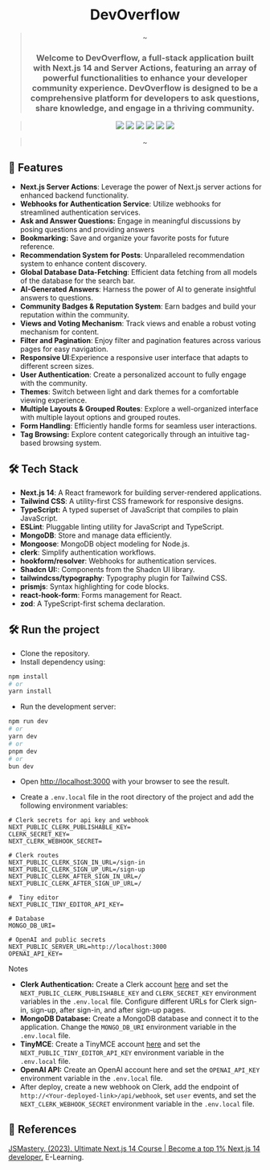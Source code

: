<div id="top"></div>

<div align="center">
  <h1 align="center">DevOverflow</h1>

> ~
>
> <h3 align="center">Welcome to DevOverflow, a full-stack application built with Next.js 14 and Server Actions, featuring an array of powerful functionalities to enhance your developer community experience. DevOverflow is designed to be a comprehensive platform for developers to ask questions, share knowledge, and engage in a thriving community.</h3>

> <p align="center">
>   <img src="https://img.shields.io/badge/NextJS-black?style=for-the-badge&logo=next.js&logoColor=white" />
>   <img src="https://img.shields.io/badge/TailwindCSS-38B2AC?style=for-the-badge&logo=tailwind-css&logoColor=white" />
>   <img src="https://img.shields.io/badge/TypeScript-007ACC?style=for-the-badge&logo=typescript&logoColor=white" />
>   <img src="https://img.shields.io/badge/MongoDB-47A248?style=for-the-badge&logo=mongodb&logoColor=white" />
>   <img src="https://img.shields.io/badge/ESLint-4B32C3?style=for-the-badge&logo=eslint&logoColor=white" />
>   <img src="https://img.shields.io/badge/Prettier-F7B93E?style=for-the-badge&logo=prettier&logoColor=white" />

> </p>
> ~

</div>


## 🚀 Features

- **Next.js Server Actions**: Leverage the power of Next.js server actions for enhanced backend functionality.
- **Webhooks for Authentication Service**: Utilize webhooks for streamlined authentication services.
- **Ask and Answer Questions:** Engage in meaningful discussions by posing questions and providing answers
- **Bookmarking:** Save and organize your favorite posts for future reference.
- **Recommendation System for Posts**: Unparalleled recommendation system to enhance content discovery.
- **Global Database Data-Fetching**: Efficient data fetching from all models of the database for the search bar.
- **AI-Generated Answers**: Harness the power of AI to generate insightful answers to questions.
- **Community Badges & Reputation System**: Earn badges and build your reputation within the community.
- **Views and Voting Mechanism**: Track views and enable a robust voting mechanism for content.
- **Filter and Pagination**: Enjoy filter and pagination features across various pages for easy navigation.
- **Responsive UI**:Experience a responsive user interface that adapts to different screen sizes.
- **User Authentication**: Create a personalized account to fully engage with the community.
- **Themes**: Switch between light and dark themes for a comfortable viewing experience.
- **Multiple Layouts & Grouped Routes**: Explore a well-organized interface with multiple layout options and grouped routes.
- **Form Handling**: Efficiently handle forms for seamless user interactions.
- **Tag Browsing:** Explore content categorically through an intuitive tag-based browsing system.

## 🛠️ Tech Stack

- **Next.js 14**: A React framework for building server-rendered applications.
- **Tailwind CSS**: A utility-first CSS framework for responsive designs.
- **TypeScript:** A typed superset of JavaScript that compiles to plain JavaScript.
- **ESLint**: Pluggable linting utility for JavaScript and TypeScript.
- **MongoDB**: Store and manage data efficiently.
- **Mongoose**: MongoDB object modeling for Node.js.
- **clerk**: Simplify authentication workflows.
- **hookform/resolver**: Webhooks for authentication services.
- **Shadcn UI:**: Components from the Shadcn UI library.
- **tailwindcss/typography**: Typography plugin for Tailwind CSS.
- **prismjs**: Syntax highlighting for code blocks.
- **react-hook-form**: Forms management for React.
- **zod**: A TypeScript-first schema declaration.

## 🛠️ Run the project

- Clone the repository.
- Install dependency using:

```bash
npm install
# or
yarn install
```

- Run the development server:

```bash
npm run dev
# or
yarn dev
# or
pnpm dev
# or
bun dev
```

- Open [http://localhost:3000](http://localhost:3000) with your browser to see the result.

- Create a `.env.local` file in the root directory of the project and add the following environment variables:

```
# Clerk secrets for api key and webhook
NEXT_PUBLIC_CLERK_PUBLISHABLE_KEY=
CLERK_SECRET_KEY=
NEXT_CLERK_WEBHOOK_SECRET=

# Clerk routes
NEXT_PUBLIC_CLERK_SIGN_IN_URL=/sign-in
NEXT_PUBLIC_CLERK_SIGN_UP_URL=/sign-up
NEXT_PUBLIC_CLERK_AFTER_SIGN_IN_URL=/
NEXT_PUBLIC_CLERK_AFTER_SIGN_UP_URL=/

#  Tiny editor
NEXT_PUBLIC_TINY_EDITOR_API_KEY=

# Database
MONGO_DB_URI=

# OpenAI and public secrets
NEXT_PUBLIC_SERVER_URL=http://localhost:3000
OPENAI_API_KEY=
```

Notes

- **Clerk Authentication:** Create a Clerk account [here](https://clerk.com/) and set the `NEXT_PUBLIC_CLERK_PUBLISHABLE_KEY` and `CLERK_SECRET_KEY` environment variables in the `.env.local` file. Configure different URLs for Clerk sign-in, sign-up, after sign-in, and after sign-up pages.
- **MongoDB Database:** Create a MongoDB database and connect it to the application. Change the `MONGO_DB_URI` environment variable in the `.env.local` file.
- **TinyMCE**: Create a TinyMCE account [here](https://www.tiny.cloud/) and set the `NEXT_PUBLIC_TINY_EDITOR_API_KEY` environment variable in the `.env.local` file.
- **OpenAI API:** Create an OpenAI account here and set the `OPENAI_API_KEY` environment variable in the `.env.local` file.
- After deploy, create a new webhook on Clerk, add the endpoint of `http://<Your-deployed-link>/api/webhook`, set `user` events, and set the `NEXT_CLERK_WEBHOOK_SECRET` environment variable in the `.env.local` file.

## 📝 References

[JSMastery. (2023). Ultimate Next.js 14 Course | Become a top 1% Next.js 14 developer.](https://www.jsmastery.pro/ultimate-next-course) E-Learning.
